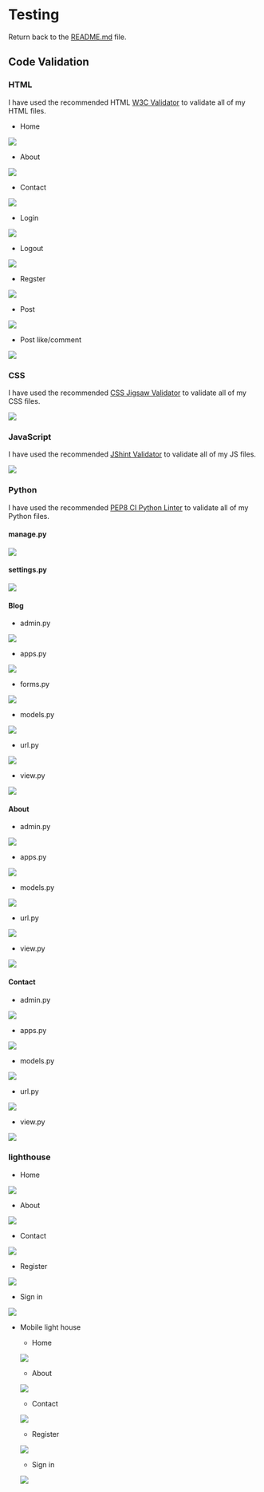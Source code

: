 # Testing

Return back to the [README.md](https://github.com/akramalex/DietDive/blob/main/README.md) file.

## Code Validation 

### HTML 

I have used the recommended HTML [W3C Validator](https://validator.w3.org/) to validate all of my HTML files.

* Home 

![](static/images/home1.jpg)

* About
  
![](static/images/about1.jpg)


* Contact

![](static/images/contact.jpg)


* Login 

![](static/images/login.jpg)

* Logout 

![](static/images/logout.jpg)

* Regster


![](static/images/register.jpg)


* Post

![](static/images/post.jpg)


* Post like/comment 

![](static/images/pos-2.jpg)



### CSS  

I have used the recommended [CSS Jigsaw Validator](https://jigsaw.w3.org/css-validator/) to validate all of my CSS files.

![](static/images/css.jpg)


### JavaScript 

I have used the recommended [JShint Validator](https://jshint.com/) to validate all of my JS files.

![](static/images/js.jpg)



### Python  

I have used the recommended [PEP8 CI Python Linter](https://pep8ci.herokuapp.com/#) to validate all of my Python files.

####  manage.py 

![](static/images/mang.jpg)

#### settings.py 

![](static/images/set.jpg)


#### Blog

 * admin.py 

 ![](static/images/blog-admin.jpg)

 * apps.py

![](static/images/blog-apps.jpg)

* forms.py

![](static/images/blog-forms.jpg)

* models.py 

![](static/images/blog-models.jpg)

* url.py

![](static/images/blog-url.jpg)

* view.py

![](static/images/blog-view.jpg)


#### About
 

 * admin.py 

 ![](static/images/about-admin.jpg)

 * apps.py

![](static/images/about-apps.jpg)



* models.py 

![](static/images/about-models.jpg)

* url.py

![](static/images/about-url.jpg)

* view.py

![](static/images/about-view.jpg)


#### Contact
 

 * admin.py 

 ![](static/images/contact-admin.jpg)

 * apps.py

![](static/images/contact-app.jpg)



* models.py 

![](static/images/contact-models.jpg)

* url.py

![](static/images/contact-url.jpg)

* view.py

![](static/images/contact-view.jpg)

 

 ### lighthouse 

  * Home 

  ![](static/images/l-home.jpg)

* About

![](static/images/l-about.jpg)

* Contact

![](static/images/l-contact.jpg)

* Register 

![](static/images/l-register.jpg)

* Sign in 

![](static/images/ls.jpg)


* Mobile  light house 

   - Home 

  ![](static/images/lm-home.jpg)

   -  About


   ![](static/images/lm-about.jpg)


   -  Contact

   ![](static/images/lm-contact.jpg)



  -  Register 



  ![](static/images/lm-register.jpg)



  -  Sign in 



  ![](static/images/lm-s.jpg)

